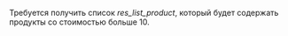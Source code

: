 Требуется получить список *res_list_product*, который будет содержать продукты
со стоимостью больше 10.